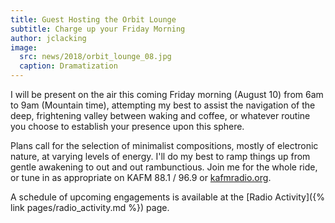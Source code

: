 ```yaml
---
title: Guest Hosting the Orbit Lounge
subtitle: Charge up your Friday Morning
author: jclacking
image:
  src: news/2018/orbit_lounge_08.jpg
  caption: Dramatization
---
```

I will be present on the air this coming Friday morning (August 10) from 6am to 9am (Mountain time), attempting my best to assist the navigation of the deep, frightening valley between waking and coffee, or whatever routine you choose to establish your presence upon this sphere.

Plans call for the selection of minimalist compositions, mostly of electronic nature, at varying levels of energy. I'll do my best to ramp things up from gentle awakening to out and out rambunctious. Join me for the whole ride, or tune in as appropriate on KAFM 88.1 / 96.9 or [kafmradio.org](https://kafmradio.org).

A schedule of upcoming engagements is available at the [Radio Activity]({% link pages/radio_activity.md %}) page.
